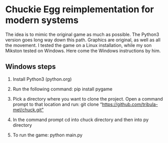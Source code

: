 # Chuckie Egg reimplementation for modern systems

The idea is to mimic the original game as much as possible. The Python3 version
goes long way down this path. Graphics are original, as well as all the
movement.
I tested the game on a Linux installation, while my son Mikston tested on
Windows. Here come the Windows instructions by him.

## Windows steps

1. Install Python3 (python.org)
2. Run the following command:
   pip install pygame

3. Pick a directory where you want to clone the project. Open a command prompt
   to that location and run:
   git clone “https://github.com/tribula-mel/chuck.git”

4. In the command prompt cd into chuck directory and then into py directory
5. To run the game:
   python main.py
